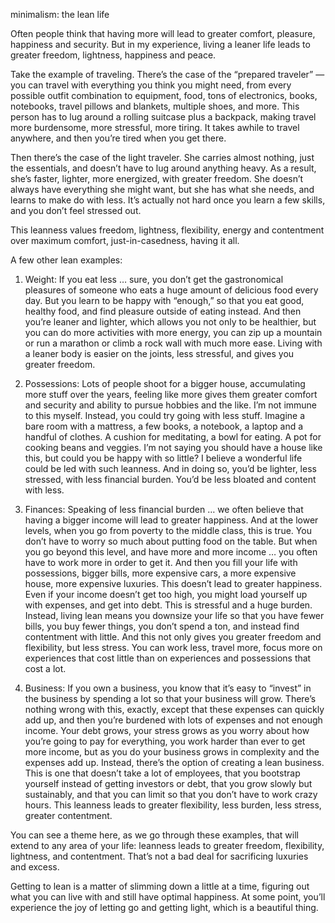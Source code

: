 minimalism: the lean life

Often people think that having more will lead to greater comfort, pleasure,
happiness and security. But in my experience, living a leaner life leads to
greater freedom, lightness, happiness and peace.

Take the example of traveling. There’s the case of the “prepared traveler” —
you can travel with everything you think you might need, from every possible
outfit combination to equipment, food, tons of electronics, books, notebooks,
travel pillows and blankets, multiple shoes, and more. This person has to lug
around a rolling suitcase plus a backpack, making travel more burdensome, more
stressful, more tiring. It takes awhile to travel anywhere, and then you’re
tired when you get there.

Then there’s the case of the light traveler. She carries almost nothing, just
the essentials, and doesn’t have to lug around anything heavy. As a result,
she’s faster, lighter, more energized, with greater freedom. She doesn’t always
have everything she might want, but she has what she needs, and learns to make
do with less. It’s actually not hard once you learn a few skills, and you don’t
feel stressed out.

This leanness values freedom, lightness, flexibility, energy and contentment
over maximum comfort, just-in-casedness, having it all.

A few other lean examples:

1. Weight: If you eat less … sure, you don’t get the gastronomical pleasures
      of someone who eats a huge amount of delicious food every day. But you
      learn to be happy with “enough,” so that you eat good, healthy food, and
      find pleasure outside of eating instead. And then you’re leaner and
      lighter, which allows you not only to be healthier, but you can do more
      activities with more energy, you can zip up a mountain or run a marathon
      or climb a rock wall with much more ease. Living with a leaner body is
      easier on the joints, less stressful, and gives you greater freedom.

2. Possessions: Lots of people shoot for a bigger house, accumulating more
      stuff over the years, feeling like more gives them greater comfort and
      security and ability to pursue hobbies and the like. I’m not immune to
      this myself. Instead, you could try going with less stuff. Imagine a bare
      room with a mattress, a few books, a notebook, a laptop and a handful of
      clothes. A cushion for meditating, a bowl for eating. A pot for cooking
      beans and veggies. I’m not saying you should have a house like this, but
      could you be happy with so little? I believe a wonderful life could be
      led with such leanness. And in doing so, you’d be lighter, less stressed,
      with less financial burden. You’d be less bloated and content with less.

3. Finances: Speaking of less financial burden … we often believe that
      having a bigger income will lead to greater happiness. And at the lower
      levels, when you go from poverty to the middle class, this is true. You
      don’t have to worry so much about putting food on the table. But when you
      go beyond this level, and have more and more income … you often have to
      work more in order to get it. And then you fill your life with
      possessions, bigger bills, more expensive cars, a more expensive house,
      more expensive luxuries. This doesn’t lead to greater happiness. Even if
      your income doesn’t get too high, you might load yourself up with
      expenses, and get into debt. This is stressful and a huge burden.
      Instead, living lean means you downsize your life so that you have fewer
      bills, you buy fewer things, you don’t spend a ton, and instead find
      contentment with little. And this not only gives you greater freedom and
      flexibility, but less stress. You can work less, travel more, focus more
      on experiences that cost little than on experiences and possessions that
      cost a lot.

4. Business: If you own a business, you know that it’s easy to “invest” in
      the business by spending a lot so that your business will grow. There’s
      nothing wrong with this, exactly, except that these expenses can quickly
      add up, and then you’re burdened with lots of expenses and not enough
      income. Your debt grows, your stress grows as you worry about how you’re
      going to pay for everything, you work harder than ever to get more
      income, but as you do your business grows in complexity and the expenses
      add up. Instead, there’s the option of creating a lean business. This is
      one that doesn’t take a lot of employees, that you bootstrap yourself
      instead of getting investors or debt, that you grow slowly but
      sustainably, and that you can limit so that you don’t have to work crazy
      hours. This leanness leads to greater flexibility, less burden, less
      stress, greater contentment.

You can see a theme here, as we go through these examples, that will extend to
any area of your life: leanness leads to greater freedom, flexibility,
lightness, and contentment. That’s not a bad deal for sacrificing luxuries and
excess.

Getting to lean is a matter of slimming down a little at a time, figuring out
what you can live with and still have optimal happiness. At some point, you’ll
experience the joy of letting go and getting light, which is a beautiful thing.
